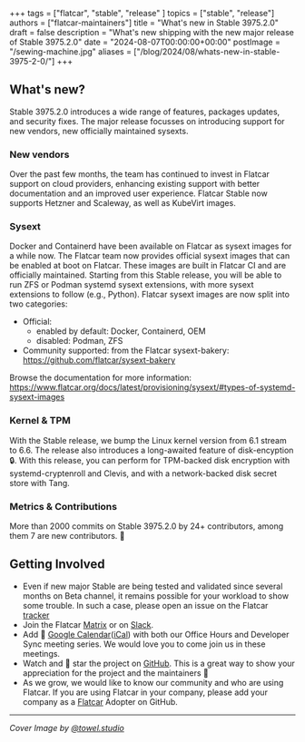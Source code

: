 +++
tags = ["flatcar", "stable", "release" ]
topics = ["stable", "release"]
authors = ["flatcar-maintainers"]
title = "What's new in Stable 3975.2.0"
draft = false
description = "What's new shipping with the new major release of Stable 3975.2.0"
date = "2024-08-07T00:00:00+00:00"
postImage = "/sewing-machine.jpg"
aliases = ["/blog/2024/08/whats-new-in-stable-3975-2-0/"]
+++


## What's new?

Stable 3975.2.0 introduces a wide range of features, packages updates, and security fixes. The major release focusses on introducing support for new vendors, new officially maintained sysexts.

### New vendors

Over the past few months, the team has continued to invest in Flatcar support on cloud providers, enhancing existing support with better documentation and an improved user experience. Flatcar Stable now supports Hetzner and Scaleway, as well as KubeVirt images.

### Sysext

Docker and Containerd have been available on Flatcar as sysext images for a while now. The Flatcar team now provides official sysext images that can be enabled at boot on Flatcar. These images are built in Flatcar CI and are officially maintained. Starting from this Stable release, you will be able to run ZFS or Podman systemd sysext extensions, with more sysext extensions to follow (e.g., Python). Flatcar sysext images are now split into two categories:

- Official:
  - enabled by default: Docker, Containerd, OEM
  - disabled: Podman, ZFS
- Community supported: from the Flatcar sysext-bakery: https://github.com/flatcar/sysext-bakery

Browse the documentation for more information: https://www.flatcar.org/docs/latest/provisioning/sysext/#types-of-systemd-sysext-images

### Kernel & TPM

With the Stable release, we bump the Linux kernel version from 6.1 stream to 6.6. The release also introduces a long-awaited feature of disk-encyption 🔒. With this release, you can perform for TPM-backed disk encryption with systemd-cryptenroll and Clevis, and with a network-backed disk secret store with Tang.

### Metrics & Contributions

More than 2000 commits on Stable 3975.2.0 by 24+ contributors, among them 7 are new contributors. 👏

## Getting Involved
- Even if new major Stable are being tested and validated since several months on Beta channel, it remains possible for your workload to show some trouble. In such a case, please open an issue on the Flatcar [tracker](https://github.com/flatcar/Flatcar/issues/new?assignees=&labels=kind%2Fbug&projects=&template=bug_report.md&title=)
- Join the Flatcar [Matrix](https://app.element.io/#/room/#flatcar:matrix.org) or on [Slack](https://kubernetes.slack.com/archives/C03GQ8B5XNJ).
- Add 📅 [Google Calendar](https://calendar.google.com/calendar/u/0/embed?src=c_ii991mqrpta9en8o7ofd4v19g4@group.calendar.google.com)([iCal](https://calendar.google.com/calendar/ical/c_ii991mqrpta9en8o7ofd4v19g4%40group.calendar.google.com/public/basic.ics)) with both our Office Hours and Developer Sync meeting series. We would love you to come join us in these meetings.
- Watch and 🌟 star the project on [GitHub](https://github.com/flatcar/Flatcar). This is a great way to show your appreciation for the project and the maintainers 💖
- As we grow, we would like to know our community and who are using Flatcar. If you are using Flatcar in your company, please add your company as a [Flatcar](https://github.com/flatcar/Flatcar/blob/main/ADOPTERS.md) Adopter on GitHub.

---
_Cover Image by [@towel.studio](https://unsplash.com/photos/a-close-up-of-a-machine-working-on-a-piece-of-fabric-IYhFK0bne7Y)_
